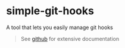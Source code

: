 # simple-git-hooks

A tool that lets you easily manage git hooks

> See [github](https://github.com/toplenboren/simple-git-hooks) for extensive documentation
